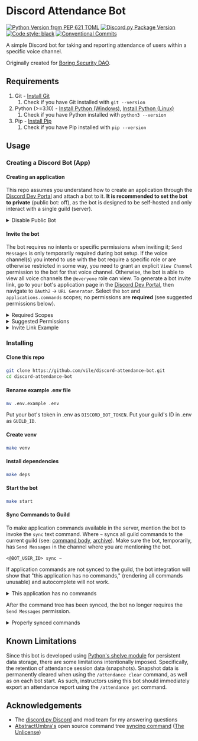 # Discord Attendance Bot

[![Python Version from PEP 621 TOML](https://img.shields.io/python/required-version-toml?tomlFilePath=https%3A%2F%2Fraw.githubusercontent.com%2Fvile%2Fdiscord-attendance-bot%2Fmaster%2Fpyproject.toml)](https://www.python.org/)
[![Discord.py Package Version](https://img.shields.io/badge/discord.py-2.3.2-green)](https://github.com/Rapptz/discord.py)
[![Code style: black](https://img.shields.io/badge/code%20style-black-000000.svg)](https://github.com/psf/black)
[![Conventional Commits](https://img.shields.io/badge/Conventional%20Commits-1.0.0-%23FE5196?logo=conventionalcommits&logoColor=white)](https://conventionalcommits.org)

A simple Discord bot for taking and reporting attendance of users within a specific voice channel.

Originally created for [Boring Security DAO](https://twitter.com/BoringSecDAO).

## Requirements

1. Git - [Install Git](https://git-scm.com/book/en/v2/Getting-Started-Installing-Git)
   1. Check if you have Git installed with `git --version`
2. Python (>=3.10) - [Install Python (Windows)](https://www.python.org/downloads/windows/), [Install Python (Linux)](https://docs.python.org/3/using/unix.html)
   1. Check if you have Python installed with `python3 --version`
3. Pip - [Install Pip](https://pip.pypa.io/en/stable/installation/)
   1. Check if you have Pip installed with `pip --version`

## Usage

### Creating a Discord Bot (App)

#### Creating an application

This repo assumes you understand how to create an application through the [Discord Dev Portal](https://discord.com/developers/applications) and attach a bot to it.
**It is recommended to set the bot to private** (public bot: off), as the bot is designed to be self-hosted and only interact with a single guild (server).

<details>
<summary>Disable Public Bot</summary>
<br>

![Disable your bot's Public Bot flag in the Discord Dev Portal](./images/1-disable-public-bot.jpg)

</details>

#### Invite the bot

The bot requires no intents or specific permissions when inviting it; `Send Messages` is only temporarily required during bot setup.
If the voice channel(s) you intend to use with the bot require a specific role or are otherwise restricted in some way, you need to grant an explicit `View Channel` permission to the bot for that voice channel.
Otherwise, the bot is able to view all voice channels the `@everyone` role can view.
To generate a bot invite link, go to your bot's application page in the [Discord Dev Portal](https://discord.com/developers/applications), then navigate to `OAuth2` -> `URL Generator`.
Select the `bot` and `applications.commands` scopes; no permissions are **required** (see suggested permissions below).

<details>
<summary>Required Scopes</summary>
<br>

![Discord bot invite link](./images/2-required-scopes.jpg)

</details>

<details>
<summary>Suggested Permissions</summary>
<br>

![Discord bot invite link](./images/3-suggested-permissions.jpg)

</details>

<details>
<summary>Invite Link Example</summary>
<br>

![Discord bot invite link](./images/4-bot-invite-link.jpg)

- `https://discord.com/api/oauth2/authorize?client_id=YOUR_BOT_ID&permissions=3072&scope=bot+applications.commands`

</details>

### Installing

#### Clone this repo

```bash
git clone https://github.com/vile/discord-attendance-bot.git
cd discord-attendance-bot
```

#### Rename example .env file

```bash
mv .env.example .env
```

Put your bot's token in .env as `DISCORD_BOT_TOKEN`.
Put your guild's ID in .env as `GUILD_ID`.

#### Create venv

```bash
make venv
```

#### Install dependencies

```bash
make deps
```

#### Start the bot

```bash
make start
```

#### Sync Commands to Guild

To make application commands available in the server, mention the bot to invoke the `sync` text command.
Where `~` syncs all guild commands to the current guild (see: [command body](https://about.abstractumbra.dev/discord.py/2023/01/29/sync-command-example.html#command-body), [archive](https://archive.ph/vsSFz)).
Make sure the bot, temporarily, has `Send Messages` in the channel where you are mentioning the bot.

```
<@BOT_USER_ID> sync ~
```

If application commands are not synced to the guild, the bot integration will show that "this application has no commands," (rendering all commands unusable) and autocomplete will not work.

<details>
<summary>This application has no commands</summary>
<br>

![This application has no commands](./images/5-application-has-no-commands.jpg)

</details>

After the command tree has been synced, the bot no longer requires the `Send Messages` permission.

<details>
<summary>Properly synced commands</summary>
<br>

![Properly synced commands](./images/6-properly-synced-commands.jpg)

</details>

## Known Limitations

Since this bot is developed using [Python's shelve module](https://docs.python.org/3/library/shelve.html) for persistent data storage, there are some limitations intentionally imposed. 
Specifically, the retention of attendance session data (snapshots).
Snapshot data is permanently cleared when using the `/attendance clear` command, as well as on each bot start.
As such, instructors using this bot should immediately export an attendance report using the `/attendance get` command.

## Acknowledgements

- The [discord.py Discord](https://discord.com/invite/r3sSKJJ) and mod team for my answering questions
- [AbstractUmbra's](https://github.com/AbstractUmbra) open source command tree [syncing command](https://about.abstractumbra.dev/discord.py/2023/01/29/sync-command-example.html) ([The Unlicense](https://unlicense.org/))